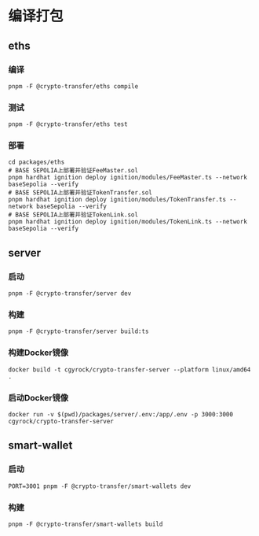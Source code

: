 # 编译打包
## eths
### 编译
```
pnpm -F @crypto-transfer/eths compile
```
### 测试
```
pnpm -F @crypto-transfer/eths test
```
### 部署
```
cd packages/eths
# BASE SEPOLIA上部署并验证FeeMaster.sol
pnpm hardhat ignition deploy ignition/modules/FeeMaster.ts --network baseSepolia --verify
# BASE SEPOLIA上部署并验证TokenTransfer.sol
pnpm hardhat ignition deploy ignition/modules/TokenTransfer.ts --network baseSepolia --verify
# BASE SEPOLIA上部署并验证TokenLink.sol
pnpm hardhat ignition deploy ignition/modules/TokenLink.ts --network baseSepolia --verify
```

## server
### 启动
```
pnpm -F @crypto-transfer/server dev
```
### 构建
```
pnpm -F @crypto-transfer/server build:ts
```
### 构建Docker镜像
```
docker build -t cgyrock/crypto-transfer-server --platform linux/amd64 .
```
### 启动Docker镜像
```
docker run -v $(pwd)/packages/server/.env:/app/.env -p 3000:3000 cgyrock/crypto-transfer-server
```

## smart-wallet
### 启动
```
PORT=3001 pnpm -F @crypto-transfer/smart-wallets dev
```
### 构建
```
pnpm -F @crypto-transfer/smart-wallets build
```